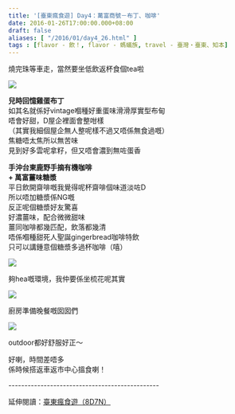 ```yaml
---
title: '[臺東瘋食遊] Day4：萬富商號－布丁、咖啡'
date: 2016-01-26T17:00:00.000+08:00
draft: false
aliases: [ "/2016/01/day4_26.html" ]
tags : [flavor - 飲！, flavor - 螞蟻族, travel - 臺灣・臺東、知本]
---
```


燒完珠等車走，當然要坐低飲返杯食個tea啦  

![](/images/taitung4g.jpg)

**兒時回憶雞蛋布丁**  
如其名就係好vintage嗰種好重蛋味滑滑厚實型布甸  
唔會好甜，D屋企裡面會整咁樣  
（其實我細個屋企無人整呢樣不過又唔係無食過嘅）  
焦糖唔太焦所以無苦味  
見到好多雲呢拿籽，但又唔會濃到無咗蛋香  
  
**手沖台東鹿野手摘有機咖啡**  
**\+ 萬富薑味糖漿**  
平日飲開齋啡嘅我覺得呢杯齋啡個味道淡咗D  
所以唔加糖漿係NG嘅  
反正呢個糖漿好友驚喜  
好濃薑味，配合微微甜味  
薑同咖啡都幾匹配，飲落都幾清  
唔係嗰種甜死人聖誕gingerbread咖啡特飲  
只可以講鍾意個糖漿多過杯咖啡（嘻）  

![](/images/taitung4g1.jpg)

夠hea嘅環境，我仲要係坐梳花呢其實  

![](/images/taitung4g2.jpg)

廚房準備晚餐嘅囡囡們  

![](/images/taitung4g3.jpg)

outdoor都好舒服好正～  
  
好喇，時間差唔多  
係時候搭返車返市中心搵食喇！  
  
\-----------------------------------------------  
  
延伸閱讀：[臺東瘋食遊（8D7N）](https://hidie.net/taitung8d7n/)
